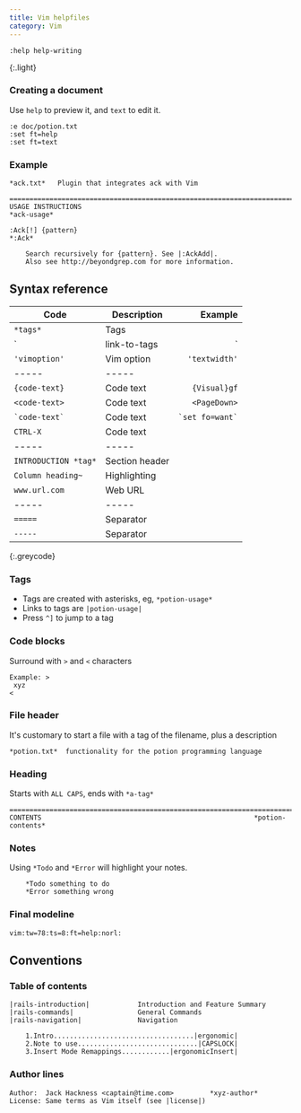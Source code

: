 ```yaml
---
title: Vim helpfiles
category: Vim
---
```


```
:help help-writing
```
{:.light}

### Creating a document
Use `help` to preview it, and `text` to edit it.

```nohighlight
:e doc/potion.txt
:set ft=help
:set ft=text
```

### Example

```nohighlight
*ack.txt*   Plugin that integrates ack with Vim

==============================================================================
USAGE INSTRUCTIONS                                                 *ack-usage*

:Ack[!] {pattern}                                                       *:Ack*

    Search recursively for {pattern}. See |:AckAdd|.
    Also see http://beyondgrep.com for more information.
```

## Syntax reference

| Code                 | Description                         | Example |
| -----                | -----                               | -----:  |
| `*tags*`             | Tags                                |
| `|link-to-tags|`     | Links to tags | `|:command|`    |
| `'vimoption'`        | Vim option | `'textwidth'`      |
| -----                | -----                               |
| `{code-text}`        | Code text | `{Visual}gf`        |
| `<code-text>`        | Code text | `<PageDown>`        |
| `` `code-text` ``    | Code text | `` `set fo=want` `` |
| `CTRL-X`             | Code text                           |
| -----                | -----                               |
| `INTRODUCTION *tag*` | Section header                      |
| `Column heading~`    | Highlighting                        |
| `www.url.com`        | Web URL                             |
| -----                | -----                               |
| `=====`              | Separator                           |
| `-----`              | Separator                           |
{:.greycode}

### Tags

 * Tags are created with asterisks, eg, `*potion-usage*`
 * Links to tags are `|potion-usage|`
 * Press `^]` to jump to a tag

### Code blocks
Surround with `>` and `<` characters

```
Example: >
 xyz
<
```

### File header
It's customary to start a file with a tag of the filename, plus a description

```
*potion.txt*  functionality for the potion programming language
```

### Heading
Starts with `ALL CAPS`, ends with `*a-tag*`

```
==============================================================================
CONTENTS                                                     *potion-contents*
```

### Notes
Using `*Todo` and `*Error` will highlight your notes.

```
	*Todo something to do
	*Error something wrong
```

### Final modeline

```nohighlight
vim:tw=78:ts=8:ft=help:norl:
```

## Conventions

### Table of contents

```nohighlight
|rails-introduction|            Introduction and Feature Summary
|rails-commands|                General Commands
|rails-navigation|              Navigation
```

```nohighlight
    1.Intro...................................|ergonomic|
    2.Note to use..............................|CAPSLOCK|
    3.Insert Mode Remappings............|ergonomicInsert|
```

### Author lines

```nohighlight
Author:  Jack Hackness <captain@time.com>         *xyz-author*
License: Same terms as Vim itself (see |license|)
```
